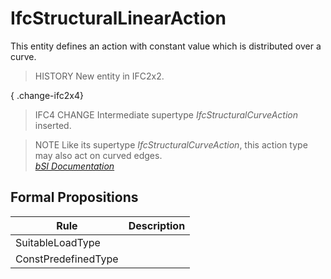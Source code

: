 IfcStructuralLinearAction
=========================
This entity defines an action with constant value which is distributed over a
curve.  
  
> HISTORY  New entity in IFC2x2.  
  
{ .change-ifc2x4}  
> IFC4 CHANGE  Intermediate supertype _IfcStructuralCurveAction_ inserted.  
  
> NOTE  Like its supertype _IfcStructuralCurveAction_, this action type may
> also act on curved edges.  
[ _bSI
Documentation_](https://standards.buildingsmart.org/IFC/DEV/IFC4_2/FINAL/HTML/schema/ifcstructuralanalysisdomain/lexical/ifcstructurallinearaction.htm)


Formal Propositions
-------------------
| Rule                | Description   |
|---------------------|---------------|
| SuitableLoadType    |               |
| ConstPredefinedType |               |


